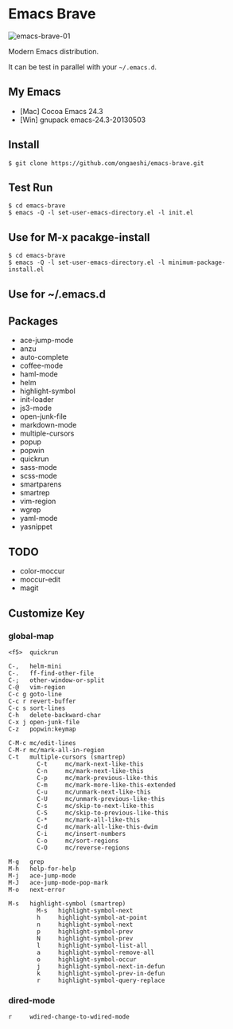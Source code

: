# Emacs Brave

![emacs-brave-01](http://cdn-ak.f.st-hatena.com/images/fotolife/t/tuto0621/20131214/20131214154001_original.png?1387003208)

Modern Emacs distribution.

It can be test in parallel with your `~/.emacs.d`.

## My Emacs
- [Mac] Cocoa Emacs 24.3
- [Win] gnupack emacs-24.3-20130503

## Install
```
$ git clone https://github.com/ongaeshi/emacs-brave.git
```

## Test Run
```
$ cd emacs-brave
$ emacs -Q -l set-user-emacs-directory.el -l init.el
```

## Use for M-x pacakge-install
```
$ cd emacs-brave
$ emacs -Q -l set-user-emacs-directory.el -l minimum-package-install.el
```

## Use for ~/.emacs.d

## Packages
- ace-jump-mode
- anzu
- auto-complete
- coffee-mode
- haml-mode
- helm
- highlight-symbol
- init-loader
- js3-mode
- open-junk-file
- markdown-mode
- multiple-cursors
- popup
- popwin
- quickrun
- sass-mode
- scss-mode
- smartparens
- smartrep
- vim-region
- wgrep
- yaml-mode
- yasnippet

## TODO
- color-moccur
- moccur-edit
- magit

## Customize Key
### global-map
```
<f5>  quickrun

C-,   helm-mini
C-.   ff-find-other-file
C-;   other-window-or-split
C-@   vim-region
C-c g goto-line
C-c r revert-buffer
C-c s sort-lines
C-h   delete-backward-char
C-x j open-junk-file
C-z   popwin:keymap

C-M-c mc/edit-lines
C-M-r mc/mark-all-in-region
C-t   multiple-cursors (smartrep)
        C-t     mc/mark-next-like-this
        C-n     mc/mark-next-like-this
        C-p     mc/mark-previous-like-this
        C-m     mc/mark-more-like-this-extended
        C-u     mc/unmark-next-like-this
        C-U     mc/unmark-previous-like-this
        C-s     mc/skip-to-next-like-this
        C-S     mc/skip-to-previous-like-this
        C-*     mc/mark-all-like-this
        C-d     mc/mark-all-like-this-dwim
        C-i     mc/insert-numbers
        C-o     mc/sort-regions
        C-O     mc/reverse-regions
        
M-g   grep
M-h   help-for-help
M-j   ace-jump-mode
M-J   ace-jump-mode-pop-mark
M-o   next-error

M-s   highlight-symbol (smartrep)
        M-s   highlight-symbol-next
        h     highlight-symbol-at-point
        n     highlight-symbol-next
        p     highlight-symbol-prev
        N     highlight-symbol-prev
        l     highlight-symbol-list-all
        a     highlight-symbol-remove-all
        o     highlight-symbol-occur
        j     highlight-symbol-next-in-defun
        k     highlight-symbol-prev-in-defun
        r     highlight-symbol-query-replace
```

### dired-mode
```
r     wdired-change-to-wdired-mode
```
